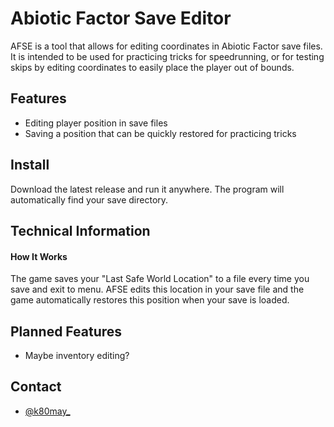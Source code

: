 Abiotic Factor Save Editor
==========

AFSE is a tool that allows for editing coordinates in Abiotic Factor save files. It is intended to be used for practicing tricks for speedrunning, or for testing skips by editing coordinates to easily place the player out of bounds.

Features
----------
  * Editing player position in save files
  * Saving a position that can be quickly restored for practicing tricks

Install
----------
Download the latest release and run it anywhere. The program will automatically find your save directory.

Technical Information
----------
#### How It Works
The game saves your "Last Safe World Location" to a file every time you save and exit to menu. AFSE edits this location in your save file and the game automatically restores this position when your save is loaded.

Planned Features
----------
  * Maybe inventory editing?

Contact
----------
  * [@k80may_](https://twitter.com/k80may_)
